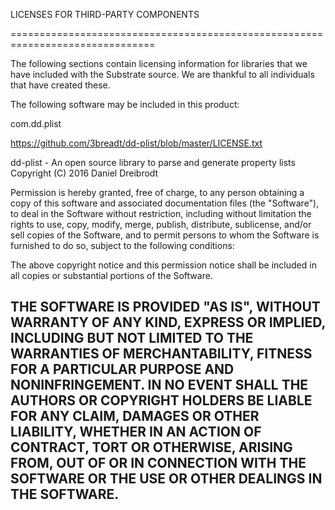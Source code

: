 LICENSES FOR THIRD-PARTY COMPONENTS 

===============================================================================
   
The following sections contain licensing information for libraries that we have 
included with the Substrate source. We are thankful to all individuals that 
have created these.

The following software may be included in this product:

com.dd.plist

https://github.com/3breadt/dd-plist/blob/master/LICENSE.txt

dd-plist - An open source library to parse and generate property lists
Copyright (C) 2016 Daniel Dreibrodt

Permission is hereby granted, free of charge, to any person obtaining a copy
of this software and associated documentation files (the "Software"), to deal
in the Software without restriction, including without limitation the rights
to use, copy, modify, merge, publish, distribute, sublicense, and/or sell
copies of the Software, and to permit persons to whom the Software is
furnished to do so, subject to the following conditions:

The above copyright notice and this permission notice shall be included in
all copies or substantial portions of the Software.

THE SOFTWARE IS PROVIDED "AS IS", WITHOUT WARRANTY OF ANY KIND, EXPRESS OR
IMPLIED, INCLUDING BUT NOT LIMITED TO THE WARRANTIES OF MERCHANTABILITY,
FITNESS FOR A PARTICULAR PURPOSE AND NONINFRINGEMENT. IN NO EVENT SHALL THE
AUTHORS OR COPYRIGHT HOLDERS BE LIABLE FOR ANY CLAIM, DAMAGES OR OTHER
LIABILITY, WHETHER IN AN ACTION OF CONTRACT, TORT OR OTHERWISE, ARISING FROM,
OUT OF OR IN CONNECTION WITH THE SOFTWARE OR THE USE OR OTHER DEALINGS IN THE
SOFTWARE.
---------------------------------------------------------------------------
